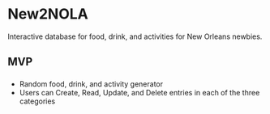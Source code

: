 # New2NOLA
Interactive database for food, drink, and activities for New Orleans newbies.
## MVP
### 
* Random food, drink, and activity generator
* Users can Create, Read, Update, and Delete entries in each of the three categories
